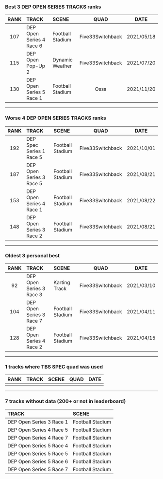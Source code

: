 ### Best 3 DEP OPEN SERIES TRACKS ranks
|RANK|TRACK|SCENE|QUAD|DATE|
|:---:|:---|:---|:---:|:---:|
|107|DEP Open Series 4 Race 6|Football Stadium|Five33Switchback|2021/05/18|
|115|DEP Open Pop-Up 2|Dynamic Weather|Five33Switchback|2021/07/20|
|130|DEP Open Series 5 Race 1|Football Stadium|Ossa|2021/11/20|
---
### Worse 4 DEP OPEN SERIES TRACKS ranks
|RANK|TRACK|SCENE|QUAD|DATE|
|:---:|:---|:---|:---:|:---:|
|192|DEP Spec Series 1 Race 5|Football Stadium|Five33Switchback|2021/10/01|
|187|DEP Open Series 3 Race 5|Football Stadium|Five33Switchback|2021/08/21|
|153|DEP Open Series 4 Race 1|Football Stadium|Five33Switchback|2021/08/22|
|148|DEP Open Series 3 Race 2|Football Stadium|Five33Switchback|2021/08/21|
---
### Oldest 3 personal best
|RANK|TRACK|SCENE|QUAD|DATE|
|:---:|:---|:---|:---:|:---:|
|92|DEP Open Series 3 Race 3|Karting Track|Five33Switchback|2021/03/10|
|104|DEP Open Series 3 Race 7|Football Stadium|Five33Switchback|2021/04/11|
|128|DEP Open Series 4 Race 2|Football Stadium|Five33Switchback|2021/04/15|
---
### 1 tracks where TBS SPEC quad was used
|RANK|TRACK|SCENE|QUAD|DATE|
|:---:|:---|:---|:---:|:---:|
||||||
---
### 7 tracks without data (200+ or not in leaderboard)
|TRACK|SCENE|
|:---|:---|
|DEP Open Series 3 Race 1|Football Stadium|
|DEP Open Series 4 Race 5|Football Stadium|
|DEP Open Series 4 Race 7|Football Stadium|
|DEP Open Series 5 Race 4|Football Stadium|
|DEP Open Series 5 Race 5|Football Stadium|
|DEP Open Series 5 Race 6|Football Stadium|
|DEP Open Series 5 Race 7|Football Stadium|
